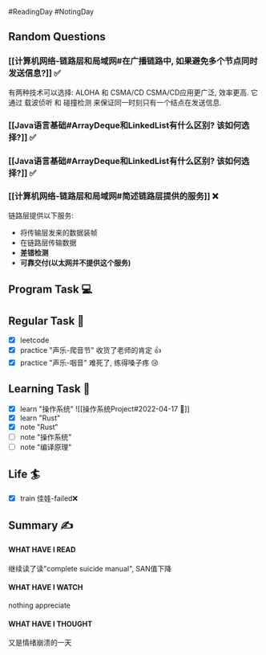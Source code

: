 #ReadingDay #NotingDay 
## Random Questions
### [[计算机网络-链路层和局域网#在广播链路中, 如果避免多个节点同时发送信息?]] ✅
有两种技术可以选择: ALOHA 和 CSMA/CD
CSMA/CD应用更广泛, 效率更高. 它通过 载波侦听 和 碰撞检测 来保证同一时刻只有一个结点在发送信息.

### [[Java语言基础#ArrayDeque和LinkedList有什么区别? 该如何选择?]] ✅

### [[Java语言基础#ArrayDeque和LinkedList有什么区别? 该如何选择?]] ✅

### [[计算机网络-链路层和局域网#简述链路层提供的服务]] ❌
链路层提供以下服务:
- 将传输层发来的数据装帧
- 在链路层传输数据
- **差错检测**
- **可靠交付(以太网并不提供这个服务)**


## Program Task  💻

## Regular Task  🤡
- [x] leetcode
- [x] practice "声乐-爬音节"  收货了老师的肯定 👍
- [x] practice "声乐-咽音" 难死了, 练得嗓子疼 😢

## Learning Task 🎯
- [x] learn "操作系统"
	![[操作系统Project#2022-04-17 📅]]
- [x] learn "Rust"
- [x] note "Rust"
- [ ] note "操作系统"
- [ ] note "编译原理"
## Life 🏄
- [x] train 佳娃-failed❌

## Summary ✍
####  WHAT HAVE I READ
继续读了读"complete suicide manual", SAN值下降

#### WHAT HAVE I WATCH
nothing appreciate

#### WHAT HAVE I THOUGHT
又是情绪崩溃的一天

